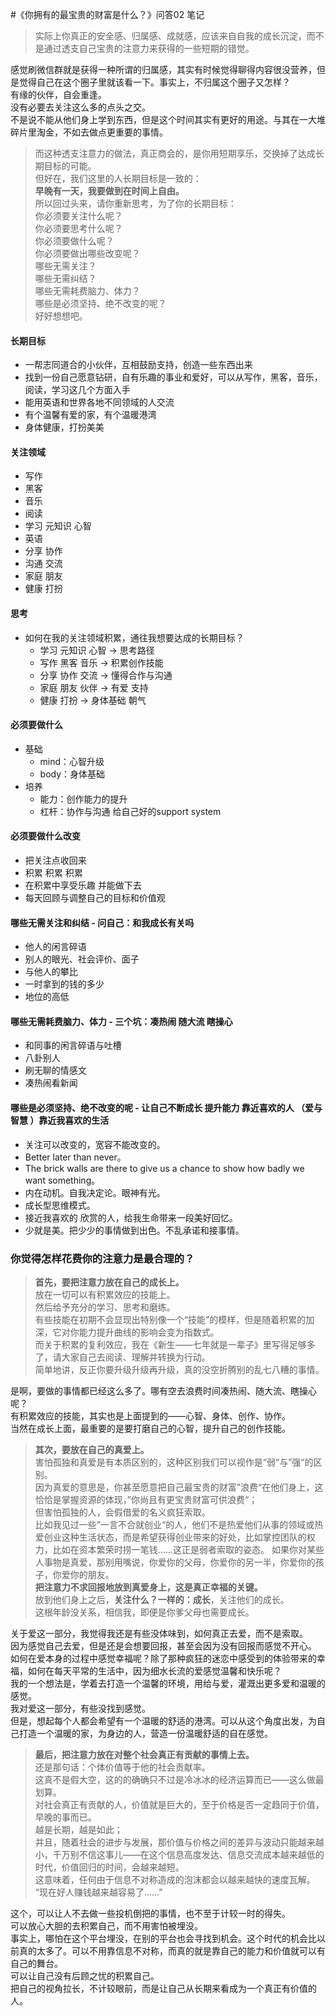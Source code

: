 #《你拥有的最宝贵的财富是什么？》问答02 笔记

> 实际上你真正的安全感、归属感、成就感，应该来自自我的成长沉淀，而不是通过透支自己宝贵的注意力来获得的一些短期的错觉。

感觉刷微信群就是获得一种所谓的归属感，其实有时候觉得聊得内容很没营养，但是觉得自己在这个圈子里就该看一下。事实上，不归属这个圈子又怎样？  
有缘的伙伴，自会重逢。  
没有必要去关注这么多的点头之交。  
不是说不能从他们身上学到东西，但是这个时间其实有更好的用途。与其在一大堆碎片里淘金，不如去做点更重要的事情。  

> 而这种透支注意力的做法，真正商会的，是你用短期享乐，交换掉了达成长期目标的可能。  
> 但好在，我们这里的人长期目标是一致的：  
> **早晚有一天，我要做到在时间上自由。**  
> 所以回过头来，请你重新思考，为了你的长期目标：  
> 你必须要关注什么呢？  
> 你必须要思考什么呢？  
> 你必须要做什么呢？  
> 你必须要做出哪些改变呢？  
> 哪些无需关注？  
> 哪些无需纠结？  
> 哪些无需耗费脑力、体力？  
> 哪些是必须坚持、绝不改变的呢？  
> 好好想想吧。

#### 长期目标

- 一帮志同道合的小伙伴，互相鼓励支持，创造一些东西出来  
- 找到一份自己愿意钻研，自有乐趣的事业和爱好，可以从写作，黑客，音乐，阅读，学习这几个方面入手  
- 能用英语和世界各地不同领域的人交流  
- 有个温馨有爱的家，有个温暖港湾  
- 身体健康，打扮美美

#### 关注领域
- 写作
- 黑客
- 音乐
- 阅读
- 学习 元知识 心智
- 英语
- 分享 协作
- 沟通 交流
- 家庭 朋友
- 健康 打扮

#### 思考
- 如何在我的关注领域积累，通往我想要达成的长期目标？
	- 学习 元知识 心智 -> 思考路径
	- 写作 黑客 音乐 -> 积累创作技能
	- 分享 协作 交流 -> 懂得合作与沟通
	- 家庭 朋友 伙伴 -> 有爱 支持
	- 健康 打扮 -> 身体基础 朝气
	
#### 必须要做什么
- 基础
	- mind：心智升级
	- body：身体基础
- 培养
	- 能力：创作能力的提升
	- 杠杆：协作与沟通 给自己好的support system

#### 必须要做什么改变
- 把关注点收回来
- 积累 积累 积累
- 在积累中享受乐趣 并能做下去
- 每天回顾与调整自己的目标和价值观

#### 哪些无需关注和纠结 - 问自己：和我成长有关吗
- 他人的闲言碎语
- 别人的眼光、社会评价、面子
- 与他人的攀比
- 一时拿到的钱的多少
- 地位的高低

#### 哪些无需耗费脑力、体力 - 三个坑：凑热闹 随大流 瞎操心  
- 和同事的闲言碎语与吐槽
- 八卦别人
- 刷无聊的情感文
- 凑热闹看新闻

#### 哪些是必须坚持、绝不改变的呢  - 让自己不断成长 提升能力 靠近喜欢的人 （爱与智慧 ）靠近我喜欢的生活
- 关注可以改变的，宽容不能改变的。
- Better later than never。
- The brick walls are there to give us a chance to show how badly we want something。
- 内在动机。自我决定论。眼神有光。
- 成长型思维模式。
- 接近我喜欢的 欣赏的人，给我生命带来一段美好回忆。
- 少就是美。把少少的事情做到出色。不乱承诺和接事情。

### 你觉得怎样花费你的注意力是最合理的？
> **首先，要把注意力放在自己的成长上。**    
> 放在一切可以有积累效应的技能上。  
> 然后给予充分的学习、思考和磨练。  
> 有些技能在初期不会显现出特别像一个“技能”的模样，但是随着积累的加深，它对你能力提升曲线的影响会变为指数式。  
> 而关于积累的复利效应，我在《新生——七年就是一辈子》里写得足够多了，请大家自己去阅读、理解并转换为行动。  
> 简单地讲，反正你要升级升级再升级，真的没空折腾别的乱七八糟的事情。

是啊，要做的事情都已经这么多了。哪有空去浪费时间凑热闹、随大流、瞎操心呢？  
有积累效应的技能，其实也是上面提到的——心智、身体、创作、协作。  
当然在成长上面，最重要的是要打磨自己的心智，提升自己的创作技能。

> **其次，要放在自己的真爱上。**  
> 害怕孤独和真爱是有本质区别的，这种区别我们可以视作是“弱“与”强“的区别。  
> 因为真爱的意思是，你甚至愿意把自己最宝贵的财富”浪费“在他们身上，这恰恰是掌握资源的体现，”你尚且有更宝贵财富可供浪费“；  
> 但害怕孤独的人，会假借爱的名义疯狂索取。  
> 比如我见过一些”一言不合就创业“的人，他们不是热爱他们从事的领域或热爱创业这种生活状态，而是希望获得创业带来的好处，比如掌控团队的权力，比如在资本繁荣时捞一笔钱……这正是弱者索取的姿态。
> 如果你对某些人事物是真爱，那别用嘴说，你爱你的父母，你爱你的另一半，你爱你的孩子，你爱你的朋友。  
> **把注意力不求回报地放到真爱身上，这是真正幸福的关键。**  
> 放到他们身上之后，**关注什么？一样的：成长**，关注他们的成长。  
> 这根年龄没关系，相信我，即便是你爹父母也需要成长。

关于爱这一部分，我觉得我还是有些没体味到，如何真正去爱，而不是索取。  
因为感觉自己去爱，但是还是会想要回报，甚至会因为没有回报而感觉不开心。  
如何在爱本身的过程中感觉幸福呢？除了那种疯狂的迷恋中感受到的体验带来的幸福，如何在每天平常的生活中，因为细水长流的爱感觉温馨和快乐呢？  
我的一个想法是，学着去打造一个温馨的环境，用给与爱，灌溉出更多爱和温暖的感觉。  
我对爱这一部分，有些没找到感觉。  
但是，想起每个人都会希望有一个温暖的舒适的港湾。可以从这个角度出发，为自己打造一个温暖的家，为身边的人，营造一份温暖舒适的自在感觉。

> **最后，把注意力放在对整个社会真正有贡献的事情上去。**  
> 还是那句话：个体价值等于他的社会贡献率。  
> 这真不是假大空，这的的确确只不过是冷冰冰的经济运算而已——这么做最划算。  
> 对社会真正有贡献的人，价值就是巨大的，至于价格是否一定趋同于价值，早晚的事而已。  
> 越是长期，越是如此；  
> 并且，随着社会的进步与发展，那价值与价格之间的差异与波动只能越来越小，千万别不信这事儿——在这个信息高度发达、信息交流成本越来越低的时代，价值回归的时间，会越来越短。  
> 这意味着，任何由于信息不对称造成的泡沫都会以越来越快的速度瓦解。  
> “现在好人赚钱越来越容易了……”

这个，可以让人不去做一些投机倒把的事情，也不至于计较一时的得失。  
可以放心大胆的去积累自己，而不用害怕被埋没。  
事实上，哪怕在这个平台埋没，在别的平台也会寻找到机会。这个时代的机会比以前真的太多了。可以不用靠信息不对称，而真的就是靠自己的能力和价值就可以有自己的舞台。  
可以让自己没有后顾之忧的积累自己。  
把自己的视角拉长，不计较眼前，而是让自己从长期来看成为一个真正有价值的人。